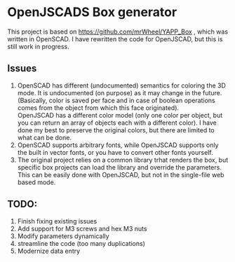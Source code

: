 OpenJSCADS Box generator
========================
This project is based on https://github.com/mrWheel/YAPP_Box , which was written in OpenSCAD.
I have rewritten the code for OpenJSCAD, but this is still work in progress.

Issues
------
1. OpenSCAD has different (undocumented) semantics for coloring the 3D mode. It is undocumented (on purpose) as it may change in the future.
(Basically, color is saved per face and in case of boolean operations comes from the object from which this face originated).  
OpenJSCAD has a different color model (only one color per object, but you can return an array of objects each with a different color). I have done my best to preserve the original colors, but there are limited to what can be done.  
2. OpenSCAD supports arbitrary fonts, while OpenJSCAD supports only the built in vector fonts, or you have to convert other fonts yourself.
3. The original project relies on a common library trhat renders the box, but specific box projects can load the library and override the parameters. This can be easily done with OpenJSCAD, but not in the single-file web based mode.

TODO:
-----
1. Finish fixing existing issues
2. Add support for M3 screws and hex M3 nuts
4. Modify parameters dynamically
5. streamline the code (too many duplications)
5. Modernize data entry

